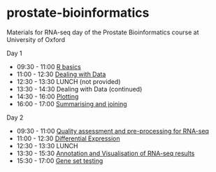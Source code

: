 # prostate-bioinformatics
Materials for RNA-seq day of the Prostate Bioinformatics course at University of Oxford

Day 1

- 09:30 - 11:00 [R basics](https://sbc.shef.ac.uk/workshops/2019-09-17-r/crash-course.nb.html#r_basics)
- 11:00 - 12:30 [Dealing with Data](https://sbc.shef.ac.uk/workshops/2019-09-17-r/crash-course.nb.html#dealing-with-data)
- 12:30 - 13:30 LUNCH (not provided)
- 13:30 - 14:30 Dealing with Data (continued)
- 14:30 - 16:00 [Plotting](https://sbc.shef.ac.uk/workshops/2019-09-17-r/crash-course.nb.html#plotting)
- 16:00 - 17:00 [Summarising and joining](https://sbc.shef.ac.uk/workshops/2019-09-17-r/crash-course.nb.html#summarising_and_grouping_with_dplyr)

Day 2

- 09:30 - 11:00 [Quality assessment and pre-processing for RNA-seq](https://sbc.shef.ac.uk/prostate-bioinformatics/rna-seq-preprocessing.nb.html)
- 11:00 - 12:30 [Differential Expression](https://sbc.shef.ac.uk/prostate-bioinformatics/rna-seq-de.nb.html)
- 12:30 - 13:30 LUNCH
- 13:30 - 15:30 [Annotation and Visualisation of RNA-seq results](https://sbc.shef.ac.uk/prostate-bioinformatics/rna-seq-annotation-visualisation.nb.html)
- 15:30 - 17:00 [Gene set testing](https://sbc.shef.ac.uk/prostate-bioinformatics/rna-seq-gene-set-testing.nb.html)
